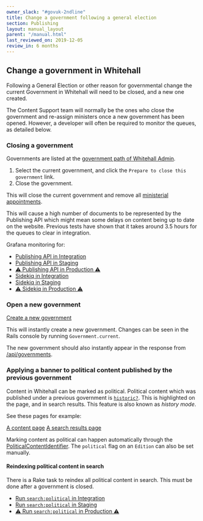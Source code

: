```yaml
---
owner_slack: "#govuk-2ndline"
title: Change a government following a general election
section: Publishing
layout: manual_layout
parent: "/manual.html"
last_reviewed_on: 2019-12-05
review_in: 6 months
---
```


## Change a government in Whitehall

Following a General Election or other reason for governmental change the
current Government in Whitehall will need to be closed, and a new one created.

The Content Support team will normally be the ones who close the government and
re-assign ministers once a new government has been opened. However, a developer
will often be required to monitor the queues, as detailed below.

### Closing a government

Governments are listed at the [government path of Whitehall Admin][].

[government path of Whitehall Admin]: https://whitehall-admin.integration.publishing.service.gov.uk/government/admin/governments

1. Select the current government, and click the `Prepare to close this
   government` link.
2. Close the government.

This will close the current government and remove all [ministerial
appointments][].

This will cause a high number of documents to be represented by the Publishing
API which might mean some delays on content being up to date on the website.
Previous tests have shown that it takes around 3.5 hours for the queues to
clear in integration.

Grafana monitoring for:

- [Publishing API in Integration](https://grafana.integration.publishing.service.gov.uk/dashboard/file/publishing-api.json?refresh=5s&orgId=1)
- [Publishing API in Staging](https://grafana.staging.govuk.digital/dashboard/file/publishing-api.json?refresh=5s&orgId=1)
- [⚠️ Publishing API in Production ⚠️](https://grafana.production.govuk.digital/dashboard/file/publishing-api.json?refresh=5s&orgId=1)
- [Sidekiq in Integration](https://grafana.integration.publishing.service.gov.uk/dashboard/file/sidekiq.json?refresh=1m&orgId=1&var-Application=publishing-api&var-Aggregation=$__auto_interval)
- [Sidekiq in Staging](https://grafana.staging.publishing.service.gov.uk/dashboard/file/sidekiq.json?refresh=1m&orgId=1&var-Application=publishing-api&var-Aggregation=$__auto_interval)
- [⚠️ Sidekiq in Production ⚠️](https://grafana.production.publishing.service.gov.uk/dashboard/file/sidekiq.json?refresh=1m&orgId=1&var-Application=publishing-api&var-Aggregation=$__auto_interval)

[ministerial appointments]: https://www.integration.publishing.service.gov.uk/government/ministers

### Open a new government

[Create a new government](https://whitehall-admin.integration.publishing.service.gov.uk/government/admin/governments/new)

This will instantly create a new government. Changes can be seen in the Rails
console by running `Government.current`.

The new government should also instantly appear in the response from
[/api/governments][].

[/api/governments]: https://www.integration.publishing.service.gov.uk/api/governments

### Applying a banner to political content published by the previous government

Content in Whitehall can be marked as political. Political content which was
published under a previous government is [`historic?`][historic]. This is
highlighted on the page, and in search results. This feature is also known as
_history mode_.

See these pages for example:

[A content page](https://www.gov.uk/government/speeches/the-issuing-withdrawal-or-refusal-of-passports)
[A search results page](https://www.gov.uk/search/all?keywords=The+issuing%2C+withdrawal+or+refusal+of+passports&order=relevance)

[historic]: https://github.com/alphagov/whitehall/blob/e518218355d158bfff036a02e312dda714da0aa6/app/models/edition.rb#L647

Marking content as political can happen automatically through the
[PoliticalContentIdentifier][]. The `political` flag on an `Edition` can also
be set manually.

[PoliticalContentIdentifier]: https://github.com/alphagov/whitehall/blob/master/lib/political_content_identifier.rb

#### Reindexing political content in search

There is a Rake task to reindex all political content in search. This must be
done after a government is closed.

- [Run `search:political` in Integration](https://deploy.integration.publishing.service.gov.uk/job/run-rake-task/parambuild/?TARGET_APPLICATION=whitehall&MACHINE_CLASS=whitehall_backend&RAKE_TASK=search:political)
- [Run `search:political` in Staging](https://deploy.blue.staging.govuk.digital/job/run-rake-task/parambuild/?TARGET_APPLICATION=whitehall&MACHINE_CLASS=whitehall_backend&RAKE_TASK=search:political)
- [⚠️ Run `search:political` in Production ⚠️](https://deploy.publishing.service.gov.uk/job/run-rake-task/parambuild/?TARGET_APPLICATION=whitehall&MACHINE_CLASS=whitehall_backend&RAKE_TASK=search:political)
